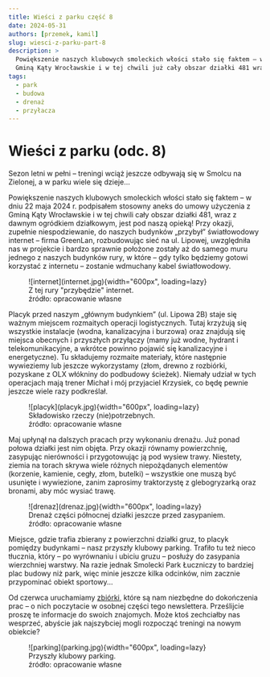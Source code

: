 ```yaml
---
title: Wieści z parku część 8
date: 2024-05-31
authors: [przemek, kamil]
slug: wiesci-z-parku-part-8
description: >
  Powiększenie naszych klubowych smoleckich włości stało się faktem – w dniu 22 maja 2024 r. podpisałem stosowny aneks do umowy użyczenia z 
  Gminą Kąty Wrocławskie i w tej chwili już cały obszar działki 481 wraz z dawnym ogródkiem działkowym jest pod naszą opieką!
tags:
  - park
  - budowa
  - drenaż
  - przyłacza
---
```


# Wieści z parku (odc. 8)

Sezon letni w pełni – treningi wciąż jeszcze odbywają się w Smolcu na Zielonej, a w parku wiele się dzieje...

Powiększenie naszych klubowych smoleckich włości stało się faktem – w dniu 22 maja 2024 r. podpisałem stosowny aneks do umowy użyczenia z Gminą Kąty Wrocławskie i w tej chwili cały obszar działki 481, wraz z dawnym ogródkiem działkowym, jest pod naszą opieką! Przy okazji, zupełnie niespodziewanie, do naszych budynków „przybył” światłowodowy internet – firma GreenLan, rozbudowując sieć na ul. Lipowej, uwzględniła nas w projekcie i bardzo sprawnie położone zostały aż do samego muru jednego z naszych budynków rury, w które – gdy tylko będziemy gotowi korzystać z internetu – zostanie wdmuchany kabel światłowodowy.

<figure markdown="span">
  ![internet](internet.jpg){width="600px", loading=lazy}
  <figcaption>Z tej rury "przybędzie" internet.<br>
     źródło: opracowanie własne</figcaption>
</figure>

<!-- more -->

Placyk przed naszym „głównym budynkiem” (ul. Lipowa 2B) staje się ważnym miejscem rozmaitych operacji logistycznych. Tutaj krzyżują się wszystkie instalacje (wodna, kanalizacyjna i burzowa) oraz znajdują się miejsca obecnych i przyszłych przyłączy (mamy już wodne, hydrant i telekomunikacyjne, a wkrótce powinno pojawić się kanalizacyjne i energetyczne). Tu składujemy rozmaite materiały, które następnie wywieziemy lub jeszcze wykorzystamy (złom, drewno z rozbiórki, pozyskane z OLX włókniny do podbudowy ścieżek). Niemały udział w tych operacjach mają trener Michał i mój przyjaciel Krzysiek, co będę pewnie jeszcze wiele razy podkreślał.

<figure markdown="span">
  ![placyk](placyk.jpg){width="600px", loading=lazy}
  <figcaption>Składowisko rzeczy (nie)potrzebnych.<br>
     źródło: opracowanie własne</figcaption>
</figure>

Maj upłynął na dalszych pracach przy wykonaniu drenażu. Już ponad połowa działki jest nim objęta. Przy okazji równamy powierzchnię, zasypując nierówności i przygotowując ją pod wysiew trawy. Niestety, ziemia na torach skrywa wiele różnych niepożądanych elementów (korzenie, kamienie, cegły, złom, butelki) – wszystkie one muszą być usunięte i wywiezione, zanim zaprosimy traktorzystę z glebogryzarką oraz bronami, aby móc wysiać trawę.

<figure markdown="span">
  ![drenaz](drenaz.jpg){width="600px", loading=lazy}
  <figcaption>Drenaż części północnej działki jeszcze przed zasypaniem.<br>
     źródło: opracowanie własne</figcaption>
</figure>

Miejsce, gdzie trafia zbierany z powierzchni działki gruz, to placyk pomiędzy budynkami – nasz przyszły klubowy parking. Trafiło tu też nieco tłucznia, który – po wyrównaniu i ubiciu gruzu – posłuży do zasypania wierzchniej warstwy. Na razie jednak Smolecki Park Łuczniczy to bardziej plac budowy niż park, więc minie jeszcze kilka odcinków, nim zacznie przypominać obiekt sportowy...

Od czerwca uruchamiamy [zbiórki](../../../../crowdfunding.md), które są nam niezbędne do dokończenia prac – o nich poczytacie w osobnej części tego newslettera. Prześlijcie proszę te informacje do swoich znajomych. Może ktoś zechciałby nas wesprzeć, abyście jak najszybciej mogli rozpocząć treningi na nowym obiekcie?

<figure markdown="span">
  ![parking](parking.jpg){width="600px", loading=lazy}
  <figcaption>Przyszły klubowy parking.<br>
     źródło: opracowanie własne</figcaption>
</figure>
